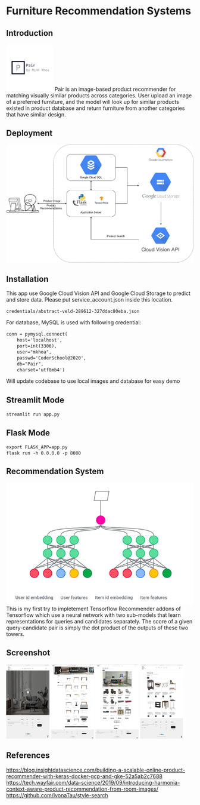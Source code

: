 # Furniture Recommendation Systems
## Introduction
<img src="logo.png" alt="drawing" width="25%"/>
Pair is an image-based product recommender for matching visually similar products across categories. User upload an image of a preferred furniture, and the model will look up for similar products existed in product database and return furniture from another categories that have similar design.

## Deployment
![Deployment](screenshot/Demo%20Setup.png)

## Installation
This app use Google Cloud Vision API and Google Cloud Storage to predict and store data. Please put service_account.json inside this location.
```
credentials/abstract-veld-289612-327ddac80eba.json
```

For database, MySQL is used with following credential:
```
conn = pymysql.connect(
    host='localhost',
    port=int(3306),
    user="mkhoa",
    passwd='CoderSchool@2020',
    db="Pair",
    charset='utf8mb4')
```
Will update codebase to use local images and database for easy demo

## Streamlit Mode
```
streamlit run app.py
```

## Flask Mode
```
export FLASK_APP=app.py
flask run -h 0.0.0.0 -p 8080
```
## Recommendation System
![](screenshot/two-tower.png)
This is my first try to impletement Tensorflow Recommender addons of Tensorflow which use a neural network with two sub-models that learn representations for queries and candidates separately. The score of a given query-candidate pair is simply the dot product of the outputs of these two towers.
## Screenshot
<img src="screenshot/Screenshot01.png" width="23%" height="200px"></img> 
<img src="screenshot/Screenshot02.png" width="23%" height="200px"></img> 
<img src="screenshot/Screenshot03.png" width="23%" height="200px"></img> 
<img src="screenshot/Screenshot04.png" width="23%" height="200px"></img> 

## References
https://blog.insightdatascience.com/building-a-scalable-online-product-recommender-with-keras-docker-gcp-and-gke-52a5ab2c7688
https://tech.wayfair.com/data-science/2019/09/introducing-harmonia-context-aware-product-recommendation-from-room-images/
https://github.com/IvonaTau/style-search

